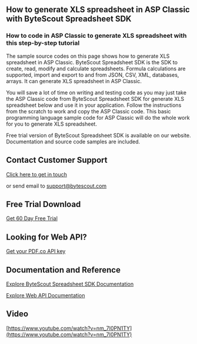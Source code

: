 ## How to generate XLS spreadsheet in ASP Classic with ByteScout Spreadsheet SDK

### How to code in ASP Classic to generate XLS spreadsheet with this step-by-step tutorial

The sample source codes on this page shows how to generate XLS spreadsheet in ASP Classic. ByteScout Spreadsheet SDK is the SDK to create, read, modify and calculate spreadsheets. Formula calculations are supported, import and export to and from JSON, CSV, XML, databases, arrays. It can generate XLS spreadsheet in ASP Classic.

You will save a lot of time on writing and testing code as you may just take the ASP Classic code from ByteScout Spreadsheet SDK for generate XLS spreadsheet below and use it in your application. Follow the instructions from the scratch to work and copy the ASP Classic code. This basic programming language sample code for ASP Classic will do the whole work for you to generate XLS spreadsheet.

Free trial version of ByteScout Spreadsheet SDK is available on our website. Documentation and source code samples are included.

## Contact Customer Support

[Click here to get in touch](https://bytescout.zendesk.com/hc/en-us/requests/new?subject=ByteScout%20Spreadsheet%20SDK%20Question)

or send email to [support@bytescout.com](mailto:support@bytescout.com?subject=ByteScout%20Spreadsheet%20SDK%20Question) 

## Free Trial Download

[Get 60 Day Free Trial](https://bytescout.com/download/web-installer?utm_source=github-readme)

## Looking for Web API? 

[Get your PDF.co API key](https://pdf.co/documentation/api?utm_source=github-readme)

## Documentation and Reference

[Explore ByteScout Spreadsheet SDK Documentation](https://bytescout.com/documentation/index.html?utm_source=github-readme)

[Explore Web API Documentation](https://pdf.co/documentation/api?utm_source=github-readme)

## Video

[https://www.youtube.com/watch?v=nm_7I0PN1TY](https://www.youtube.com/watch?v=nm_7I0PN1TY)